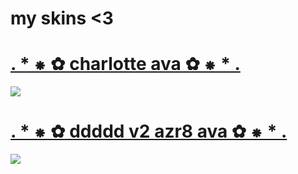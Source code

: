 # my skins <3
# [. * ⁕ ✿ charlotte ava ✿ ⁕ * .](https://www.dropbox.com/s/67e1abhcxaruimx/-%20%2B%20charlotte%20ava.osk?dl=0)
![ ](https://i.imgur.com/i40p6cx.jpg)

# [. * ⁕ ✿ ddddd v2 azr8 ava ✿ ⁕ * .](https://www.dropbox.com/s/sewl8netia8up6r/-%20%2B%20ddddd%20v2%20azr8%20ava.osk?dl=0)
![ ](https://i.imgur.com/m8vmuS1.jpg)
